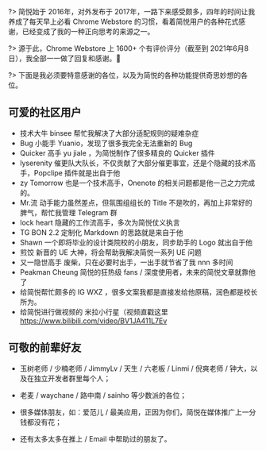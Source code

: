 ?> 简悦始于 2016年，对外发布于 2017年，一路下来感受颇多，四年的时间让我养成了每天早上必看 Chrome Webstore 的习惯，看着简悦用户的各种花式感谢，已经变成了我的一种正向思考的来源之一。

?> 源于此，Chrome Webstore 上 1600+ 个有评价评分（截至到 2021年6月8日），我全部一一做了回复和感谢。🙏

?> 下面是我必须要特意感谢的各位，以及为简悦的各种功能提供奇思妙想的各位。

## 可爱的社区用户

- 技术大牛 binsee 帮忙我解决了大部分适配规则的疑难杂症
- Bug 小能手 Yuanio，发现了很多我完全无法重新的 Bug
- Quicker 高手 yu jiale ，为简悦制作了很多精良的 Quicker 插件
- lyserenity 催更队大队长，不仅贡献了大部分催更事宜，还是个隐藏的技术高手，Popclipe 插件就是出自于他
- zy Tomorrow 也是一个技术高手，Onenote 的相关问题都是他一己之力完成的。
- Mr.流 动手能力虽然差点，但氛围组组长的 Title 不是吹的，再加上非常好的脾气，帮忙我管理 Telegram 群
- lock heart 隐藏的工作流高手，多次为简悦仗义执言
- TG BON 2.2 定制化 Markdown 的思路就是来自于他
- Shawn 一个即将毕业的设计类院校的小朋友，同步助手的 Logo 就出自于他
- 煎饺 新晋的 UE 大神，将会帮助我解决简悦一系列 UE 问题
- 又一隐世高手 废柴，只在必要时出手，一出手就节省了我 nnn 多时间
- Peakman Cheung 简悦的狂热级 fans / 深度使用者，未来的简悦文章就靠他了
- 给简悦帮忙颇多的 IG WXZ ，很多文案我都是直接发给他原稿，润色都是校长所为。
- 给简悦进行做视频的 米拉小行星（视频直戳这里 https://www.bilibili.com/video/BV1JA411L7Ev

## 可敬的前辈好友

- 玉树老师 / 少楠老师 / JimmyLv / 天生 / 六老板 / Linmi / 倪爽老师 / 钟大，以及在独立开发者群里每个人；

- 老麦 / waychane / 路中南 / sainho 等少数派的各位；

- 很多媒体朋友，如：爱范儿 / 最美应用，正因为你们，简悦在媒体推广上一分钱都没有花；

- 还有太多太多在推上 / Email 中帮助过的朋友了。
